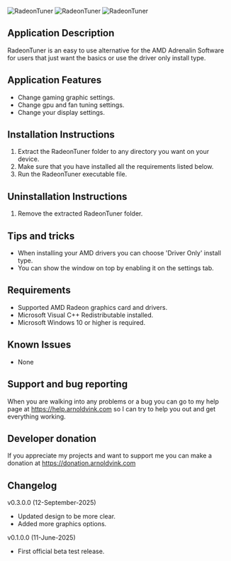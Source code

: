 ![RadeonTuner](Screenshots/screenshot1.png)
![RadeonTuner](Screenshots/screenshot2.png)
![RadeonTuner](Screenshots/screenshot3.png)

## Application Description
RadeonTuner is an easy to use alternative for the AMD Adrenalin Software for users that just want the basics or use the driver only install type.

## Application Features
- Change gaming graphic settings.
- Change gpu and fan tuning settings.
- Change your display settings.

## Installation Instructions
1) Extract the RadeonTuner folder to any directory you want on your device.
2) Make sure that you have installed all the requirements listed below.
3) Run the RadeonTuner executable file.

## Uninstallation Instructions
1) Remove the extracted RadeonTuner folder.

## Tips and tricks
- When installing your AMD drivers you can choose 'Driver Only' install type.
- You can show the window on top by enabling it on the settings tab.

## Requirements
- Supported AMD Radeon graphics card and drivers.
- Microsoft Visual C++ Redistributable installed.
- Microsoft Windows 10 or higher is required.

## Known Issues
- None

## Support and bug reporting
When you are walking into any problems or a bug you can go to my help page at https://help.arnoldvink.com so I can try to help you out and get everything working.

## Developer donation
If you appreciate my projects and want to support me you can make a donation at https://donation.arnoldvink.com

## Changelog
v0.3.0.0 (12-September-2025)
- Updated design to be more clear.
- Added more graphics options.

v0.1.0.0 (11-June-2025)
- First official beta test release.